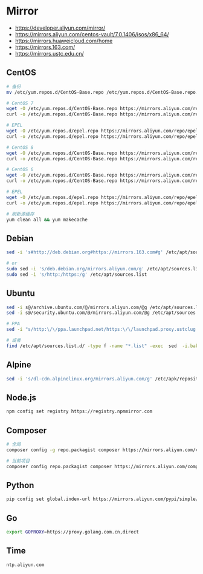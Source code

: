 # Mirror

- https://developer.aliyun.com/mirror/
- https://mirrors.aliyun.com/centos-vault/7.0.1406/isos/x86_64/
- https://mirrors.huaweicloud.com/home
- https://mirrors.163.com/
- https://mirrors.ustc.edu.cn/

## CentOS

```sh
# 备份
mv /etc/yum.repos.d/CentOS-Base.repo /etc/yum.repos.d/CentOS-Base.repo.backup

# CentOS 7
wget -O /etc/yum.repos.d/CentOS-Base.repo https://mirrors.aliyun.com/repo/Centos-7.repo
curl -o /etc/yum.repos.d/CentOS-Base.repo https://mirrors.aliyun.com/repo/Centos-7.repo

# EPEL
wget -O /etc/yum.repos.d/epel.repo https://mirrors.aliyun.com/repo/epel-7.repo
curl -o /etc/yum.repos.d/epel.repo https://mirrors.aliyun.com/repo/epel-7.repo

# CentOS 8
wget -O /etc/yum.repos.d/CentOS-Base.repo https://mirrors.aliyun.com/repo/Centos-vault-8.5.2111.repo
curl -o /etc/yum.repos.d/CentOS-Base.repo https://mirrors.aliyun.com/repo/Centos-vault-8.5.2111.repo

# CentOS 6
wget -O /etc/yum.repos.d/CentOS-Base.repo https://mirrors.aliyun.com/repo/Centos-vault-6.10.repo
curl -o /etc/yum.repos.d/CentOS-Base.repo https://mirrors.aliyun.com/repo/Centos-vault-6.10.repo

# EPEL
wget -O /etc/yum.repos.d/epel.repo https://mirrors.aliyun.com/repo/epel-6.repo
curl -o /etc/yum.repos.d/epel.repo https://mirrors.aliyun.com/repo/epel-6.repo

# 刷新源缓存
yum clean all && yum makecache
```

## Debian

```sh
sed -i 's#http://deb.debian.org#https://mirrors.163.com#g' /etc/apt/sources.list

# or
sudo sed -i 's/deb.debian.org/mirrors.aliyun.com/g' /etc/apt/sources.list
sudo sed -i 's/http:/https:/g' /etc/apt/sources.list
```

## Ubuntu

```sh
sed -i s@/archive.ubuntu.com/@/mirrors.aliyun.com/@g /etc/apt/sources.list
sed -i s@/security.ubuntu.com/@/mirrors.aliyun.com/@g /etc/apt/sources.list

# PPA
sed -i "s/http:\/\/ppa.launchpad.net/https:\/\/launchpad.proxy.ustclug.org/g" /etc/apt/sources.list.d/*.list

# 或者
find /etc/apt/sources.list.d/ -type f -name "*.list" -exec  sed  -i.bak -r  's#deb(-src)?\s*http(s)?://ppa.launchpad.net#deb\1 https\2://launchpad.proxy.ustclug.org#ig' {} \;
```

## Alpine

```sh
sed -i 's/dl-cdn.alpinelinux.org/mirrors.aliyun.com/g' /etc/apk/repositories
```

## Node.js

```sh
npm config set registry https://registry.npmmirror.com
```

## Composer

```sh
# 全局
composer config -g repo.packagist composer https://mirrors.aliyun.com/composer/

# 当前项目
composer config repo.packagist composer https://mirrors.aliyun.com/composer/
```

## Python

```sh
pip config set global.index-url https://mirrors.aliyun.com/pypi/simple/
```

## Go

```sh
export GOPROXY=https://proxy.golang.com.cn,direct
```

## Time

```sh
ntp.aliyun.com
```
